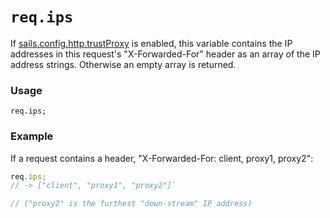 # `req.ips`

If [sails.config.http.trustProxy](https://sailsjs.com/documentation/reference/configuration/sails-config-http) is enabled, this variable contains the IP addresses in this request's "X-Forwarded-For" header as an array of the IP address strings. Otherwise an empty array is returned.

### Usage
```usage
req.ips;
```

### Example
If a request contains a header, "X-Forwarded-For: client, proxy1, proxy2":

```js
req.ips;
// -> ["client", "proxy1", "proxy2"]`

// ("proxy2" is the furthest "down-stream" IP address)
```










<docmeta name="displayName" value="req.ips">
<docmeta name="pageType" value="property">
